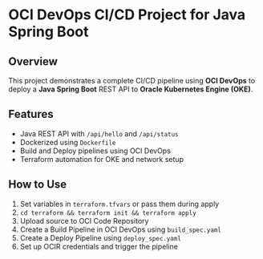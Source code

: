 # OCI DevOps CI/CD Project for Java Spring Boot

## Overview
This project demonstrates a complete CI/CD pipeline using **OCI DevOps** to deploy a **Java Spring Boot** REST API to **Oracle Kubernetes Engine (OKE)**.

## Features
- Java REST API with `/api/hello` and `/api/status`
- Dockerized using `Dockerfile`
- Build and Deploy pipelines using OCI DevOps
- Terraform automation for OKE and network setup

## How to Use
1. Set variables in `terraform.tfvars` or pass them during apply
2. `cd terraform && terraform init && terraform apply`
3. Upload source to OCI Code Repository
4. Create a Build Pipeline in OCI DevOps using `build_spec.yaml`
5. Create a Deploy Pipeline using `deploy_spec.yaml`
6. Set up OCIR credentials and trigger the pipeline